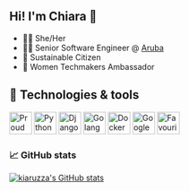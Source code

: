 ## Hi! I'm Chiara 👋

- 🏳️‍🌈 She/Her
- 👩‍💻 Senior Software Engineer @ <a href="https://www.aruba.it/" target="_blank">Aruba</a>
- 🌱 Sustainable Citizen
- 🖖 Women Techmakers Ambassador


## 🧰 Technologies & tools
<img src="https://cdn.worldvectorlogo.com/logos/debian-2.svg" height="40px" title="Proud Debian user"> <img src="https://cdn.worldvectorlogo.com/logos/python-5.svg" height="40px" title="Python"> 
<img src="https://cdn.worldvectorlogo.com/logos/django.svg" height="40px" title="Django"> <img src="https://cdn.worldvectorlogo.com/logos/gopher.svg" height="40px" title="Golang"> 
<img src="https://cdn.worldvectorlogo.com/logos/docker.svg" height="40px" title="Docker"> <img src="https://cdn.worldvectorlogo.com/logos/google-cloud-1.svg" height="40px" title="Google Cloud Platform"> 
<img src="https://cdn.worldvectorlogo.com/logos/jetbrains-1.svg" height="40px" title="Favourite IDE">

<h3>📈 GitHub stats</h3>

<!--
[![Top Langs](https://github-readme-stats.vercel.app/api/top-langs/?username=kiaruzza&theme=radical)](https://github.com/anuraghazra/github-readme-stats)
-->

[![kiaruzza's GitHub
stats](https://github-readme-stats.vercel.app/api?username=kiaruzza&show_icons=true&theme=ambient_gradient&count_private=true)](https://github.com/anuraghazra/github-readme-stats)

